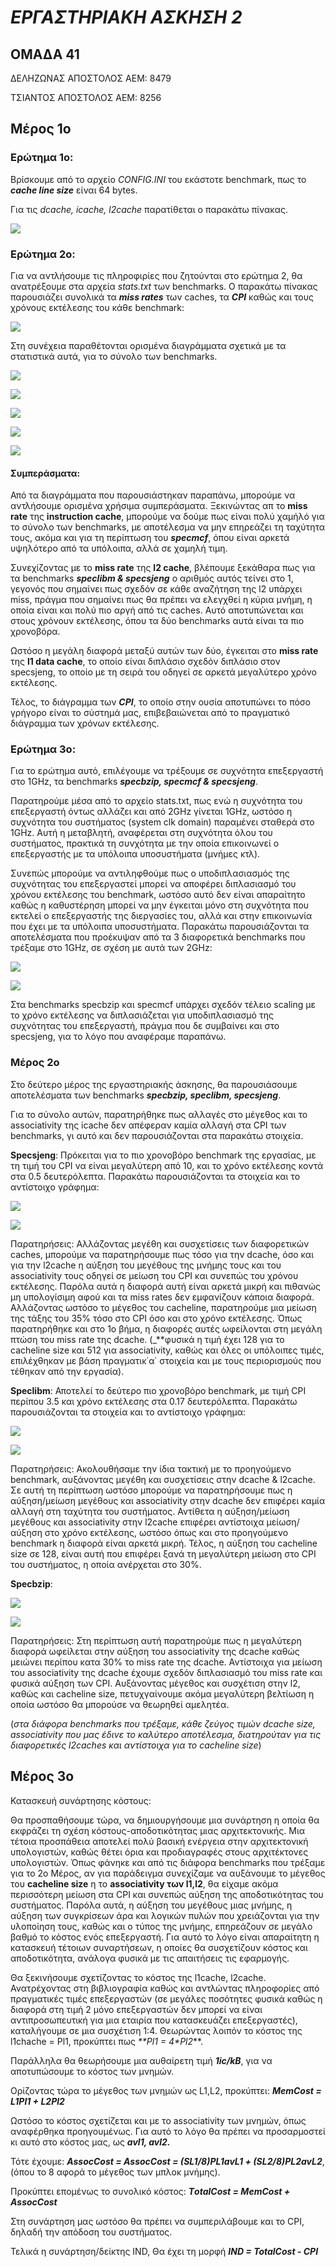 # _ΕΡΓΑΣΤΗΡΙΑΚΗ ΑΣΚΗΣΗ 2_

## ΟΜΑΔΑ 41
ΔΕΛΗΖΩΝΑΣ ΑΠΟΣΤΟΛΟΣ ΑΕΜ: 8479

ΤΣΙΑΝΤΟΣ ΑΠΟΣΤΟΛΟΣ ΑΕΜ: 8256


## Μέρος 1ο
### Ερώτημα 1ο:
  
Βρίσκουμε από το αρχείο _CONFIG.INI_ του εκάστοτε benchmark, πως το _**cache line size**_ είναι 64 bytes.

Για τις _dcache, icache, l2cache_ παρατίθεται ο παρακάτω πίνακας.

![](https://github.com/adelizon/8479-8256-LAB1/blob/master/Lab2/Graphs/1o%20er.png)


### Ερώτημα 2ο:

Για να αντλήσουμε τις πληροφιρίες που ζητούνται στο ερώτημα 2, θα ανατρέξουμε στα αρχεία _stats.txt_ των benchmarks. Ο παρακάτω πίνακας παρουσιάζει συνολικά τα _**miss rates**_ των caches, τα _**CPI**_ καθώς και τους χρόνους εκτέλεσης του κάθε benchmark:

![](https://github.com/adelizon/8479-8256-LAB1/blob/master/Lab2/Graphs/2o%20erwt.png)

Στη συνέχεια παραθέτονται ορισμένα διαγράμματα σχετικά με τα στατιστικά αυτά, για το σύνολο των benchmarks.


![](https://github.com/adelizon/8479-8256-LAB1/blob/master/Lab2/Graphs/L1D.png)


![](https://github.com/adelizon/8479-8256-LAB1/blob/master/Lab2/Graphs/L1I.png)


![](https://github.com/adelizon/8479-8256-LAB1/blob/master/Lab2/Graphs/L2.png)


![](https://github.com/adelizon/8479-8256-LAB1/blob/master/Lab2/Graphs/CPI.png)


![](https://github.com/adelizon/8479-8256-LAB1/blob/master/Lab2/Graphs/SIM%20TIME.png)


#### Συμπεράσματα:
Από τα διαγράμματα που παρουσιάστηκαν παραπάνω, μπορούμε να αντλήσουμε ορισμένα χρήσιμα συμπεράσματα.
Ξεκινώντας απ το **miss rate** της **instruction cache**, μπορούμε να δούμε πως είναι πολύ χαμήλό για το σύνολο των benchmarks, με αποτέλεσμα να μην επηρεάζει τη ταχύτητα τους, ακόμα και για τη περίπτωση του _**specmcf**_, όπου είναι αρκετά υψηλότερο από τα υπόλοιπα, αλλά σε χαμηλή τιμη.

Συνεχίζοντας με το **miss rate** της **l2 cache**, βλέπουμε ξεκάθαρα πως για τα benchmarks _**speclibm & specsjeng**_ ο αριθμός αυτός τείνει στο 1, γεγονός που σημαίνει πως σχεδόν σε κάθε αναζήτηση της l2 υπάρχει miss, πράγμα που σημαίνει πως θα πρέπει να ελεγχθεί η κύρια μνήμη, η οποία είναι και πολύ πιο αργή από τις caches. Αυτό αποτυπώνεται και στους χρόνουν εκτέλεσης, όπου τα δύο benchmarks αυτά είναι τα πιο χρονοβόρα.

Ωστόσο η μεγάλη διαφορά μεταξύ αυτών των δύο, έγκειται στο **miss rate** της **l1 data cache**, το οποίο είναι διπλάσιο σχεδόν διπλάσιο στον specsjeng, το οποίο με τη σειρά του οδηγεί σε αρκετά μεγαλύτερο χρόνο εκτέλεσης.

Τέλος, το διάγραμμα των _**CPI**_, το οποίο στην ουσία αποτυπώνει το πόσο γρήγορο είναι το σύστημά μας, επιβεβαιώνεται από το πραγματικό διάγραμμα των χρόνων εκτέλεσης.


### Ερώτημα 3ο:
Για το ερώτημα αυτό, επιλέγουμε να τρέξουμε σε συχνότητα επεξεργαστή στο 1GHz, τα benchmarks _**specbzip, specmcf & specsjeng**_.

Παρατηρούμε μέσα από το αρχείο stats.txt, πως ενώ η συχνότητα του επεξεργαστή όντως αλλάζει και από 2GHz γίνεται 1GHz, ωστόσο η συχνότητα του συστήματος (system clk domain) παραμένει σταθερά στο 1GHz. Αυτή η μεταβλητή, αναφέρεται στη συχνότητα όλου του συστήματος, πρακτικά τη συνχότητα με την οποία επικοινωνεί ο επεξεργαστής με τα υπόλοιπα υποσυστήματα (μνήμες κτλ).

Συνεπώς μπορούμε να αντιληφθούμε πως ο υποδιπλασιασμός της συχνότητας του επεξεργαστεί μπορεί να αποφέρει διπλασιασμό του χρόνου εκτέλεσης του benchmark, ωστόσο αυτό δεν είναι απαραίτητο καθώς η καθυστέρηση μπορεί να μην έγκειται μόνο στη συχνότητα που εκτελεί ο επεξεργαστής της διεργασίες του, αλλά και στην επικοινωνία που έχει με τα υπόλοιπα υποσυστήματα. Παρακάτω παρουσιάζονται τα αποτελέσματα που προέκυψαν από τα 3 διαφορετικά benchmarks που τρέξαμε στο 1GHz, σε σχέση με αυτά των 2GHz:

![](https://github.com/adelizon/8479-8256-LAB1/blob/master/Lab2/Graphs/3o.png)

![](https://github.com/adelizon/8479-8256-LAB1/blob/master/Lab2/Graphs/1ghz.png)

Στα benchmarks specbzip και specmcf υπάρχει σχεδόν τέλειο scaling με το χρόνο εκτέλεσης να διπλασιάζεται για υποδιπλασιασμό της συχνότητας του επεξεργαστή, πράγμα που δε συμβαίνει και στο specsjeng, για το λόγο που αναφέραμε παραπάνω.


### Μέρος 2ο

Στο δεύτερο μέρος της εργαστηριακής άσκησης, θα παρουσιάσουμε αποτελέσματα των benchmarks _**specbzip, speclibm, specsjeng**_.

Για το σύνολο αυτών, παρατηρήθηκε πως αλλαγές στο μέγεθος και το associativity της icache δεν απέφεραν καμία αλλαγή στα CPI των benchmarks, γι αυτό και δεν παρουσιάζονται στα παρακάτω στοιχεία.

**Specsjeng**: Πρόκειται για το πιο χρονοβόρο benchmark της εργασίας, με τη τιμή του CPI να είναι μεγαλύτερη από 10, και το χρόνο εκτέλεσης κοντά στα 0.5 δευτερόλεπτα. Παρακάτω παρουσιάζονται τα στοιχεία και το αντίστοιχο γράφημα:

![](https://github.com/adelizon/8479-8256-LAB1/blob/master/Lab2/Graphs/specsjeng1.png)

![](https://github.com/adelizon/8479-8256-LAB1/blob/master/Lab2/Graphs/specsjeng%20plot.png)

Παρατηρήσεις: Αλλάζοντας μεγέθη και συσχετίσεις των διαφορετικών caches, μπορούμε να παρατηρήσουμε πως τόσο για την dcache, όσο και για την l2cache η αύξηση του μεγέθους της μνήμης τους και του associativity τους οδηγεί σε μείωση του CPI και συνεπώς του χρόνου εκτέλεσης. Παρόλα αυτά η διαφορά αυτή είναι αρκετά μικρή και πιθανώς μη υπολογίσιμη αφού και τα miss rates δεν εμφανίζουν κάποια διαφορά. Αλλάζοντας ωστόσο το μέγεθος του cacheline, παρατηρούμε μια μείωση της τάξης του 35% τόσο στο CPI όσο και στο χρόνο εκτέλεσης. Όπως παρατηρήθηκε και στο 1ο βήμα, η διαφορές αυτές ωφείλονται στη μεγάλη πτώση του miss rate της dcache. (_**φυσικά η τιμή έχει 128 για το cacheline size και 512 για associativity, καθώς και όλες οι υπόλοιπες τιμές, επιλέχθηκαν με βάση πραγματικ΄α΄ στοιχεία και με τους περιορισμούς που τέθηκαν από την εργασία).

**Speclibm**: Αποτελεί το δεύτερο πιο χρονοβόρο benchmark, με τιμή CPI περίπου 3.5 και χρόνο εκτέλεσης στα 0.17 δευτερόλεπτα. Παρακάτω παρουσιάζονται τα στοιχεία και το αντίστοιχο γράφημα:

![](https://github.com/adelizon/8479-8256-LAB1/blob/master/Lab2/Graphs/speclibm.png)

![](https://github.com/adelizon/8479-8256-LAB1/blob/master/Lab2/Graphs/speclibm%20plot.png)

Παρατηρήσεις: Ακολουθήσαμε την ίδια τακτική με το προηγούμενο benchmark, αυξάνοντας μεγέθη και συσχετίσεις στην dcache & l2cache. Σε αυτή τη περίπτωση ωστόσο μπορούμε να παρατηρήσουμε πως η αύξηση/μείωση μεγέθους και associativity στην dcache δεν επιφέρει καμία αλλαγή στη ταχύτητα του συστήματος. Αντίθετα η αύξηση/μείωση μεγέθους και associativity στην l2cache επιφέρει αντίστοιχα μείωση/αύξηση στο χρόνο εκτέλεσης, ωστόσο όπως και στο προηγούμενο benchmark η διαφορά είναι αρκετά μικρή. Τέλος, η αύξηση του cacheline size σε 128, είναι αυτή που επιφέρει ξανά τη μεγαλύτερη μείωση στο CPI του συστήματος, η οποία ανέρχεται στο 30%.

**Specbzip**: 

![](https://github.com/adelizon/8479-8256-LAB1/blob/master/Lab2/Graphs/specbzip.png)

![](https://github.com/adelizon/8479-8256-LAB1/blob/master/Lab2/Graphs/specbzip%20plot.png)

Παρατηρήσεις: Στη περίπτωση αυτή παρατηρούμε πως η μεγαλύτερη διαφορά ωφείλεται στην αύξηση του associativity της dcache καθώς μειώνει περίπου κατα 30% το miss rate της dcache. Αντίστοιχα για μείωση του associativity της dcache έχουμε σχεδόν διπλασιασμό του miss rate και φυσικά αύξηση των CPI. Αυξάνοντας μέγεθος και συσχέτιση στην l2, καθώς και cacheline size, πετυχγαίνουμε ακόμα μεγαλύτερη βελτίωση η οποία ωστόσο θα μπορούσε να θεωρηθεί αμελητέα.

(_στα διάφορα benchmarks που τρέξαμε, κάθε ζεύγος τιμών dcache size, associativity που μας έδινε το καλύτερο αποτέλεσμα, διατηρούταν για τις διαφορετικές l2caches και αντίστοιχα για το cacheline size_)


## Μέρος 3ο

Κατασκευή συνάρτησης κόστους:

Θα προσπαθήσουμε τώρα, να δημιουργήσουμε μια συνάρτηση η οποία θα εκφράζει τη σχέση κόστους-αποδοτικότητας μιας αρχιτεκτονικής.
Μια τέτοια προσπάθεια αποτελεί πολύ βασική ενέργεια στην αρχιτεκτονική υπολογιστών, καθώς θέτει όρια και προδιαγραφές στους αρχιτέκτονες υπολογιστών. Όπως φάνηκε και από τις διάφορα benchmarks που τρέξαμε για το 2ο Μέρος, αν για παράδειγμα συνεχίζαμε να αυξάνουμε το μέγεθος του **cacheline size** η το **associativity των l1,l2**, θα είχαμε ακόμα περισσότερη μείωση στα CPI και συνεπώς αύξηση της αποδοτικότητας του συστήματος. Παρόλα αυτά, η αύξηση του μεγέθους μιας μνήμης, η αύξηση των συγκρίσεων άρα και λογικών πυλών που χρειάζονται για την υλοποίηση τους, καθώς και ο τύπος της μνήμης, επηρεάζουν σε μεγάλο βαθμό το κόστος ενός επεξεργαστή. Για αυτό το λόγο είναι απαραίτητη η κατασκευή τέτοιων συναρτήσεων, η οποίες θα συσχετίζουν κόστος και αποδοτικότητα, ανάλογα φυσικά με τις απαιτήσεις τις εφαρμογής.

Θα ξεκινήσουμε σχετίζοντας το κόστος της l1cache, l2cache. Ανατρέχοντας στη βιβλιογραφία καθώς και αντλώντας πληροφορίες από πραγματικές τιμές επεξεργαστών (σε μεγάλες ποσότητες φυσικά καθώς η διαφορά στη τιμή 2 μόνο επεξεργαστών δεν μπορεί να είναι αντιπροσωπευτική για μια εταιρία που κατασκευάζει επεξεργαστές), καταλήγουμε σε μια συσχέτιση 1:4. 
Θεωρώντας λοιπόν το κόστος της l1chache = Pl1, προκύπτει πως _**Pl1 = 4*Pl2_**.

Παράλληλα θα θεωρήσουμε μια αυθαίρετη τιμή _**1ic/kB**_, για να αποτυπώσουμε το κόστος των μνημών.

Oρίζοντας τώρα το μέγεθος των μνημών ως L1,L2, προκύπτει: _**MemCost = L1*Pl1 + L2*Pl2**_

Ωστόσο το κόστος σχετίζεται και με το associativity των μνημών, όπως αναφέρθηκα προηγουμένως. Για αυτό το λόγο θα πρέπει να προσαρμοστεί κι αυτό στο κόστος μας, ως _**avl1, avl2.**_

Τότε έχουμε: _**AssocCost = AssocCost = (SL1/8)*PL1*avL1 + (SL2/8)*PL2*avL2**_,(όπου το 8 αφορά το μέγεθος των μπλοκ μνήμης).

Προκύπτει επομένως το συνολικό κόστος: _**ΤotalCost = MemCost + AssocCost**_

Στη συνάρτηση μας ωστόσο θα πρέπει να συμπεριλάβουμε και το CPI, δηλαδή την απόδοση του συστήματος.

Τελικά η συνάρτηση/δείκτης IND, Θα έχει τη μορφή _**IND = TotalCost - CPI**_
 
